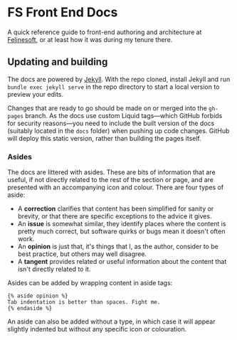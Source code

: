 # FS Front End Docs

A quick reference guide to front-end authoring and architecture at [Felinesoft](https://felinesoft.com), or at least how it was during my tenure there. 
 
## Updating and building

The docs are powered by [Jekyll](https://jekyllrb.com). With the repo cloned, install Jekyll and run `bundle exec jekyll serve` in the repo directory to start a local version to preview your edits.

Changes that are ready to go should be made on or merged into the `gh-pages` branch. As the docs use custom Liquid tags—which GitHub forbids for security reasons—you need to include the built version of the docs (suitably located in the `docs` folder) when pushing up code changes. GitHub will deploy this static version, rather than building the pages itself. 

### Asides

The docs are littered with asides. These are bits of information that are useful, if not directly related to the rest of the section or page, and are presented with an accompanying icon and colour. There are four types of aside:

* A **correction** clarifies that content has been simplified for sanity or brevity, or that there are specific exceptions to the advice it gives.
* An **issue** is somewhat similar, they identify places where the content is pretty much correct, but software quirks or bugs mean it doesn't often work.
* An **opinion** is just that, it's things that I, as the author, consider to be best practice, but others may well disagree.
* A **tangent** provides related or useful information about the content that isn't directly related to it.

Asides can be added by wrapping content in aside tags:

```
{% aside opinion %}
Tab indentation is better than spaces. Fight me.
{% endaside %}
```

An aside can also be added without a type, in which case it will appear slightly indented but without any specific icon or colouration. 